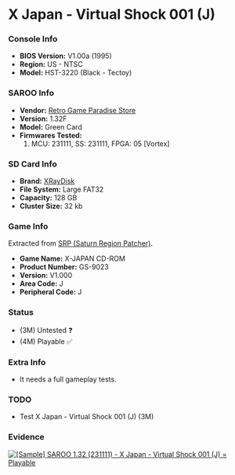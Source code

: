 # X Japan - Virtual Shock 001 (J)

### Console Info

- <b>BIOS Version:</b> V1.00a (1995)
- <b>Region:</b> US - NTSC
- <b>Model:</b> HST-3220 (Black - Tectoy)

### SAROO Info

- <b>Vendor:</b> [Retro Game Paradise Store](https://s.click.aliexpress.com/e/_DlCqvfB)
- <b>Version:</b> 1.32F
- <b>Model:</b> Green Card
- <b>Firmwares Tested:</b>
  1. MCU: 231111, SS: 231111, FPGA: 05 [Vortex]

### SD Card Info

- <b>Brand:</b> [XRayDisk](https://s.click.aliexpress.com/e/_DFQnFSH)
- <b>File System:</b> Large FAT32
- <b>Capacity:</b> 128 GB
- <b>Cluster Size:</b> 32 kb

### Game Info

Extracted from [SRP (Saturn Region Patcher)](https://segaxtreme.net/resources/saturn-region-patcher.81/download).

- <b>Game Name:</b> X-JAPAN CD-ROM
- <b>Product Number:</b> GS-9023
- <b>Version:</b> V1.000
- <b>Area Code:</b> J
- <b>Peripheral Code:</b> J

### Status

- (3M) Untested :question:
- (4M) Playable :white_check_mark:

### Extra Info

- It needs a full gameplay tests.

### TODO

- Test X Japan - Virtual Shock 001 (J) (3M)

### Evidence

[![[Sample] SAROO 1.32 (231111) - X Japan - Virtual Shock 001 (J) = Playable](https://img.youtube.com/vi/hk0yGuqSPlI/0.jpg)](https://www.youtube.com/watch?v=hk0yGuqSPlI)
